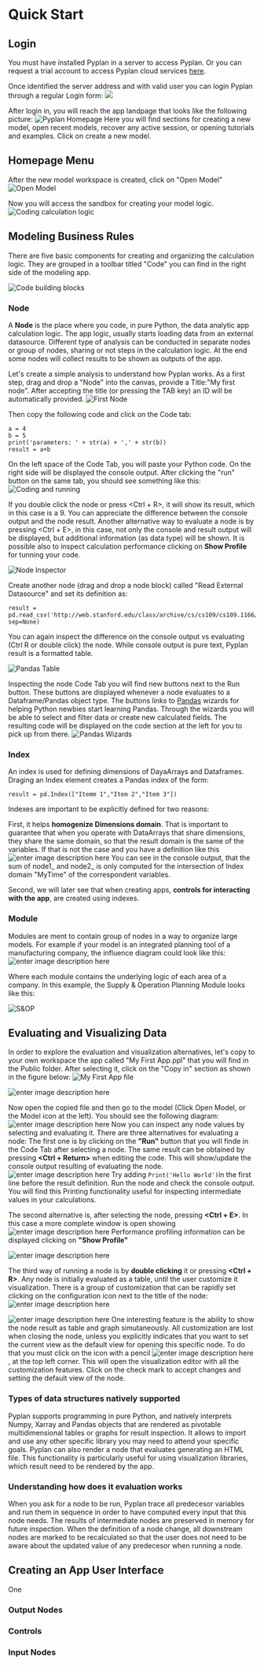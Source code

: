 # **Quick Start**

## **Login**

You must have installed Pyplan in a server to access Pyplan.
Or you can request a trial account to access Pyplan cloud services [here](http://pyplan.com/contact/).

Once identified the server address and with valid user you can login Pyplan through a regular Login form:
![](http://img.pyplan.org/Quick_start_login1.png)

After login in, you will reach the app landpage that looks like the following picture:
![Pyplan Homepage](http://img.pyplan.org/Quick_start_home.png)
Here you will find sections for creating a new model, open recent models, recover any active session, or opening tutorials and examples. 
Click on create a new model.
## **Homepage Menu**
After the new model workspace is created, click on "Open Model" 
![Open Model](http://img.pyplan.org/Quick_start_open_model.png)

Now you will access the sandbox for creating your model logic.
![Coding calculation logic](http://img.pyplan.org/Quick_start_model_code.png)

## **Modeling Business Rules**
There are five basic components for creating and organizing the calculation logic. They are grouped in a toolbar titled "Code" you can find in the right side of the modeling app.

![Code building blocks](http://img.pyplan.org/Quick_start_code_components.png)



### **Node**
A **Node** is the place where you code, in pure Python, the data analytic app calculation logic. 
The app logic, usually starts loading data from an external datasource. Different type of analysis can be conducted in separate nodes or group of nodes, sharing or not steps in the calculation logic.
At the end some nodes will collect results to be shown as outputs of the app.

Let's create a simple analysis to understand how Pyplan works.
As a first step, drag and drop a "Node" into the canvas, provide a Title:"My first node". After accepting the title (or pressing the TAB key) an ID will be automatically provided.
![First Node](http://img.pyplan.org/Quick_start_first_node.png)

Then copy the following code and click on the Code tab:

    a = 4
    b = 5
    print('parameters: ' + str(a) + ',' + str(b))
    result = a+b
  
On the left space of the Code Tab, you will paste your Python code. On the right side will be displayed the console output.
After clicking the "run" button on the same tab, you should see something like this:
![Coding and running](http://img.pyplan.org/Quick_start_evaluation.png)

If you double click the node or press <Ctrl + R>, it will show its result, which in this case is a 9. You can appreciate the difference between the console output and the node result.
Another alternative way to evaluate a node is by pressing <Ctrl + E>, in this case, not only the console and result output will be displayed, but additional information (as data type) will be shown. It is possible also to inspect calculation performance clicking on **Show Profile** for tunning your code.

![Node Inspector](http://img.pyplan.org/Quick_start_inspector.png)

Create another node (drag and drop a node block) called "Read External Datasource" and set its definition as:

    result = pd.read_csv('http://web.stanford.edu/class/archive/cs/cs109/cs109.1166/stuff/titanic.csv', sep=None)
You can again inspect the difference on the console output vs evaluating (Ctrl R or double click) the node. While console output is pure text, Pyplan result is a formatted table.

![Pandas Table](http://img.pyplan.org/Quick_start_first_table.png)

Inspecting the node Code Tab you will find new buttons next to the Run button. These buttons are displayed whenever a node evaluates to a Dataframe/Pandas object type. The buttons links to [Pandas](https://pandas.pydata.org) wizards for helping Python newbies start learning Pandas.
Through the wizards you will be able to select and filter data or create new calculated fields. The resulting code will be displayed on the code section at the left for you to pick up from there.
![Pandas Wizards](http://img.pyplan.org/Quick_start_wizards.png)

### **Index**
An index is used for defining dimensions of DayaArrays and Dataframes. Draging an Index element creates a Pandas index of the form:

    result = pd.Index(["Itemm 1","Item 2","Item 3"])

Indexes are important to be explicitly defined for two reasons:

First, it helps **homogenize Dimensions domain**. That is important to guarantee that when you operate with DataArrays that share dimensions, they share the same domain, so that the result domain is the same of the variables.
If that is not the case and you have a definition like this
![enter image description here](http://img.pyplan.org/Quick_start_node_domain.png)
You can see in the console output, that the sum of node1_ and node2_ is only computed for the intersection of Index domain  "MyTime" of the correspondent variables.

Second, we will later see that when creating apps, **controls for interacting with the app**, are created using indexes.

### **Module**
Modules are ment to contain group of nodes in a way to organize large models.
For example if your model is an integrated planning tool of a manufacturing company, the influence diagram could look like this:
![enter image description here](http://img.pyplan.org/Quick_start_IBP_diagram.png)

Where each module contains the underlying logic of each area of a company. In this example, the Supply & Operation Planning Module looks like this:

![S&OP](http://img.pyplan.org/Quick_start_sop.png)


## **Evaluating and Visualizing Data**
In order to explore the evaluation and visualization alternatives, let's copy to your own workspace the app called "My First App.ppl" that you will find in the Public folder. After selecting it, click on the "Copy in" section as shown in the figure below:
![My First App file](http://img.pyplan.org/Quick_start_file_app_1.png)

![enter image description here](http://img.pyplan.org/Quick_start_own_ws_ad.png)

Now open the copied file and then go to the model (Click Open Model, or the Model icon at the left). You should see the following diagram:
![enter image description here](http://img.pyplan.org/Quick_start_mfa_model_.png)
Now you can inspect any node values by selecting and evaluating it.
There are three alternatives for evaluating a node:
The first one is by clicking on the **"Run"** button that you will finde in the Code Tab  after selecting a node. The same result can be obtained by pressing **<Ctrl + Return>** when editing the code. This will show/update the console output resulting of evaluating the node.
![enter image description here](http://img.pyplan.org/Quick_start_eval1.png)
Try adding `Print('Hello World')`in the first line before the result definition. Run the node and check the console output.
You will find this Printing functionality useful for inspecting intermediate values in your calculations.

The second alternative is, after selecting the node, pressing **<Ctrl + E>**. In this case a more complete window is open showing 
![enter image description here](http://img.pyplan.org/Quick_start_ctrl+E.png)
Performance profiling information can be displayed clicking on **"Show Profile"**

![enter image description here](http://img.pyplan.org/Quick_start_ctrl+E+ShowProfile.png)

The third way of running a node is by **double clicking** it or pressing **<Ctrl + R>**. Any node is initially evaluated as a table, until the user customize it visualization.
There is a group of customization that can be rapidly set clicking on the configuration icon next to the title of the node:
![enter image description here](http://img.pyplan.org/Quick_start_configuration_wheel.png)

![enter image description here](http://img.pyplan.org/Quick_start_evaluate.png)
One interesting feature is the ability to show the node result as table and graph simutaneously.
All customization are lost when closing the node, unless you explicitly indicates that you want to set the current view as the default view for opening this specific node. To do that you must click on the icon with a pencil ![enter image description here](http://img.pyplan.org/Quick_start_pencil20.png) , at the top left corner. This will open the visualization editor with all the customization features. Click on the check mark to accept changes and setting the default view of the node.


### Types of data structures natively supported
Pyplan supports programming in pure Python, and natively interprets Numpy, Xarray and Pandas objects that are rendered as pivotable multidimensional tables or graphs for result inspection. It allows to import and use any other specific library you may need to attend your specific goals.
Pyplan can also render a node that evaluates generating an HTML file. This functionality is particularly useful for using visualization libraries, which result need to be rendered by the app.

### Understanding how does it evaluation works
When you ask for a node to be run, Pyplan trace all predecesor variables and run them in sequence in order to have computed every input that this node needs. The results of intermediate nodes are preserved in memory for future inspection. When the definition of a node change, all downstream nodes are marked to be recalculated so that the user does not need to be aware about the updated value of any predecesor when running a node.

## **Creating an App User Interface**
One 
### Output Nodes
### Controls
### Input Nodes


<!--stackedit_data:
eyJoaXN0b3J5IjpbNzQ1OTEzMzEyLDE4MzgzNzYxMzQsLTY4OT
MxMTE3NSwxMjM1NTQyMTAzLDE1MDEwOTg5MzAsNjIyMjg3NzIx
LC0xNTI2NjIxMzAyLC01NjY4NTUwOSwxNTcxNzc5NTI3LC0yMD
EyODY1ODczLC0xOTY4OTAyMjc3LC0xMzYxMDIwNzQyLDE2ODM2
MjcxMTAsLTE0MTcyNDk5NTUsLTI2MTE2OTg1MywtNTI2OTc0Nz
A0LDg2NDQ1NzA1MywxMjU4ODk0MzgzLDEzMzU0NjIxMTAsMTk4
ODk5MTM5N119
-->